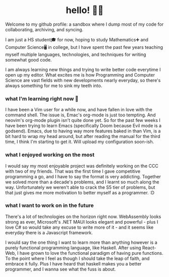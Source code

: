 

<!-- <div align="center">
  
<h2>aaqsr</h2>
  
</div> -->
<div align="center">
  <h1>hello! 👋😄</h1>
</div>

Welcome to my github profile: a sandbox where I dump most of my code for collaborating, archiving, and syncing. 

I am just a HS student🎓 for now, hoping to study Mathematics➕ and Computer Science🖥 in college, but I have spent the past few years teaching myself multiple languages, technologies, and techniques for writing somewhat good code. 

I am always learning new things and trying to write better code everytime I open up my editor. What excites me is how Programming and Computer Science are vast fields with new developments nearly everyday, so there's always something for me to sink my teeth into.


### what I'm learning right now 🧐

I have been a Vim user for a while now, and have fallen in love with the command shell. The issue is, Emac's org-mode is just too tempting. And neovim's org-mode plugin isn't quite done yet. So for the past few weeks I have been trying to learn Emacs (specifically Doom because Evil mode is a godsend). Emacs, due to having way more features baked in than Vim, is a bit hard to wrap my head around, but after reading the manual for the third time, I think I'm starting to get it. Will upload my configuration soon-ish.



### what I enjoyed working on the most

I would say my most enjoyable project was definitely working on the CCC with two of my friends. That was the first time I gave competitive programming a go, and I have to say the format is very addicting. Together we solved more than a decade's problems, and I learnt so much along the way. Unfortunately we weren't able to crack the S5 tier of problems, but that just gives me more motivation to better myself as a programmer.  :D



### what I want to work on in the future 

There's a lot of technologies on the horizon right now. WebAssembly looks strong as ever, Microsoft's .NET MAUI looks elegant and powerful - plus I love C# so would take any excuse to write more of it - and it seems like everyday there is a Javascript framework. 

I would say the one thing I want to learn more than anything however is a purely functional programming language, like Haskell. After using React-Web, I have grown to love the functional paradigm of having pure functions. To the point where I feel as though I should take the leap of faith, and embrace it fully. Plus I have heard that haskell makes you a better programmer, and I wanna see what the fuss is about. 






<!--
**aaqsr/aaqsr** is a ✨ _special_ ✨ repository because its `README.md` (this file) appears on your GitHub profile.

Here are some ideas to get you started:

- 🔭 I’m currently working on ...
- 🌱 I’m currently learning ...
- 👯 I’m looking to collaborate on ...
- 🤔 I’m looking for help with ...
- 💬 Ask me about ...
- 📫 How to reach me: ...
- 😄 Pronouns: ...
- ⚡ Fun fact: ...
-->
